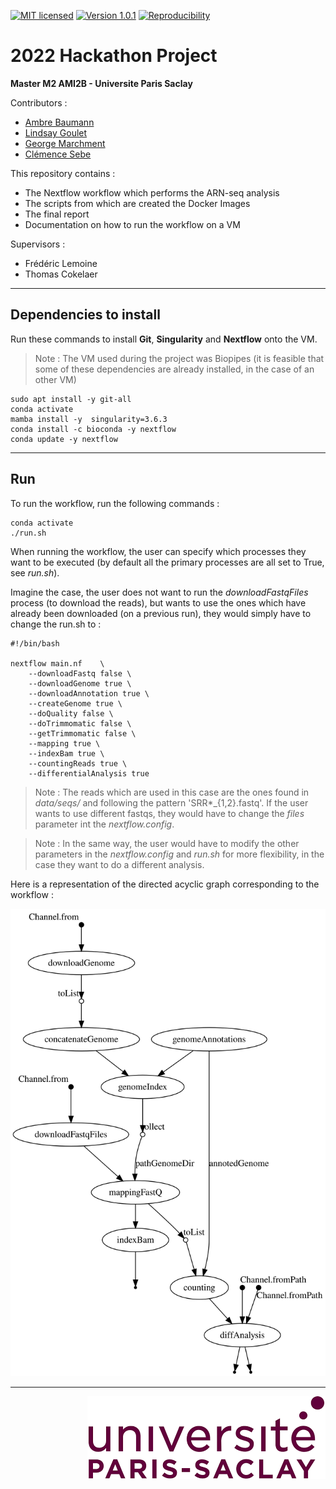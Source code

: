 [![MIT licensed](https://img.shields.io/badge/license-MIT-green.svg)](LICENSE) [![Version 1.0.1](https://img.shields.io/badge/version-v1.0-yellow)]() [![Reproducibility](https://img.shields.io/badge/Crucial-Reproducibility-orange)]()


# 2022 Hackathon Project 

**Master M2 AMI2B - Universite Paris Saclay**

Contributors :

* [Ambre Baumann](https://github.com/ambrebaumann)
* [Lindsay Goulet](https://github.com/Lindsay-Goulet)
* [George Marchment](https://github.com/George-Marchment)
* [Clémence Sebe](https://github.com/ClemenceS)

This repository contains :
    
* The Nextflow workflow which performs the ARN-seq analysis
* The scripts from which are created the Docker Images
* The final report
* Documentation on how to run the workflow on a VM

Supervisors : 

* Frédéric Lemoine
* Thomas Cokelaer

___

## Dependencies to install

Run these commands to install **Git**, **Singularity** and **Nextflow** onto the VM. 

> Note : The VM used during the project was Biopipes (it is feasible that some of these dependencies are already installed, in the case of an other VM)

```
sudo apt install -y git-all
conda activate
mamba install -y  singularity=3.6.3
conda install -c bioconda -y nextflow
conda update -y nextflow
```

___

## Run 

To run the workflow, run the following commands : 

```
conda activate
./run.sh
```

When running the workflow, the user can specify which processes they want to be executed (by default all the primary processes are all set to True, see *run.sh*).

Imagine the case, the user does not want to run the *downloadFastqFiles* process (to download the reads), but wants to use the ones which have already been downloaded (on a previous run), they would simply have to change the run.sh to :
 
```
#!/bin/bash

nextflow main.nf    \
    --downloadFastq false \
    --downloadGenome true \
    --downloadAnnotation true \
    --createGenome true \
    --doQuality false \
    --doTrimmomatic false \
    --getTrimmomatic false \
    --mapping true \
    --indexBam true \
    --countingReads true \
    --differentialAnalysis true
```

> Note :  The reads which are used in this case are the ones found in *data/seqs/* and following the pattern 'SRR*_{1,2}.fastq'. If the user wants to use different fastqs, they would have to change the *files* parameter int the *nextflow.config*.

> Note : In the same way, the user would have to modify the other parameters in the *nextflow.config* and *run.sh* for more flexibility, in the case they want to do a different analysis.

Here is a representation of the directed acyclic graph corresponding to the workflow :

<img src="pictures/dag.svg">

___

<img align="right" src="pictures/paris-saclay.png">


